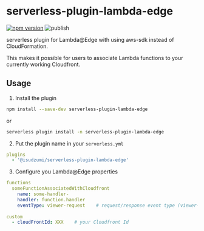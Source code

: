 # serverless-plugin-lambda-edge

[![npm version](https://badge.fury.io/js/%40isudzumi%2Fserverless-plugin-lambda-edge.svg)](https://badge.fury.io/js/%40isudzumi%2Fserverless-plugin-lambda-edge)
![publish](https://github.com/isudzumi/serverless-plugin-lambda-edge/workflows/publish/badge.svg)

serverless plugin for Lambda@Edge with using aws-sdk instead of CloudFormation.

This makes it possible for users to associate Lambda functions to your currently working Cloudfront.

## Usage

1. Install the plugin
```sh
npm install --save-dev serverless-plugin-lambda-edge
```

or

```sh
serverless plugin install -n serverless-plugin-lambda-edge
```

2. Put the plugin name in your `serverless.yml`

```yml
plugins
  - '@isudzumi/serverless-plugin-lambda-edge'
```

3. Configure you Lambda@Edge properties

```yml
functions
  someFunctionAssociatedWithCloudfront
    name: some-handler-
    handler: function.handler
    eventType: viewer-request    # request/response event type (viewer-request, viewer-response, origin-request, origin-response)
    
custom
  - cloudFrontId: XXX    # your Cloudfront Id
```
